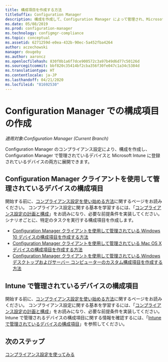 ```yaml
---
title: 構成項目を作成する方法
titleSuffix: Configuration Manager
description: 構成を作成して、Configuration Manager によって管理され、Microsoft Intune に登録されているデバイスに展開します。
ms.date: 05/08/2019
ms.prod: configuration-manager
ms.technology: configmgr-compliance
ms.topic: conceptual
ms.assetid: 6271259d-e0ea-432b-90ec-5a452fba4264
author: aczechowski
manager: dougeby
ms.author: aaroncz
ms.openlocfilehash: 830f0b1a6f7dce900572c3a97b49d6d77c50126d
ms.sourcegitcommit: bbf820c35414bf2cba356f30fe047c1a34c5384d
ms.translationtype: HT
ms.contentlocale: ja-JP
ms.lasthandoff: 04/21/2020
ms.locfileid: "81692530"
---
```

# <a name="create-configuration-items-in-configuration-manager"></a>Configuration Manager での構成項目の作成

*適用対象:Configuration Manager (Current Branch)*

Configuration Manager のコンプライアンス設定により、構成を作成し、Configuration Manager で管理されているデバイスと Microsoft Intune に登録されているデバイスの両方に展開できます。

## <a name="configuration-items-for-devices-managed-with-the-configuration-manager-client"></a>Configuration Manager クライアントを使用して管理されているデバイスの構成項目

開始する前に、[コンプライアンス設定を使い始める方法](../../compliance/get-started/get-started-with-compliance-settings.md)に関するページをお読みください。 コンプライアンス設定に関する基本を学習するには、「[コンプライアンス設定の計画と構成](../../compliance/plan-design/plan-for-and-configure-compliance-settings.md)」をお読みになり、必要な前提条件を実装してください。 シナリオごとに、特定のタスクを実行する構成項目を作成します。

- [Configuration Manager クライアントを使用して管理されている Windows 10 デバイスの構成項目を作成する方法](../../compliance/deploy-use/create-configuration-items-for-windows-10-devices-managed-with-the-client.md)
- [Configuration Manager クライアントを使用して管理されている Mac OS X デバイスの構成項目を作成する方法](../../compliance/deploy-use/create-configuration-items-for-mac-os-x-devices-managed-with-the-client.md)
- [Configuration Manager クライアントを使用して管理されている Windows デスクトップおよびサーバー コンピューターのカスタム構成項目を作成する方法](../../compliance/deploy-use/create-custom-configuration-items-for-windows-desktop-and-server-computers-managed-with-the-client.md)

## <a name="configuration-items-for-devices-managed-with-intune"></a>Intune で管理されているデバイスの構成項目

開始する前に、[コンプライアンス設定を使い始める方法](../../compliance/get-started/get-started-with-compliance-settings.md)に関するページをお読みください。 コンプライアンス設定に関する基本を学習するには、「[コンプライアンス設定の計画と構成](../../compliance/plan-design/plan-for-and-configure-compliance-settings.md)」をお読みになり、必要な前提条件を実装してください。 Intune で管理されるデバイスの構成項目に関する情報を確認するには、「[Intune で管理されているデバイスの構成項目](../../mdm/understand/what-happened-to-hybrid.md)」を参照してください。

## <a name="next-steps"></a>次のステップ

[コンプライアンス設定を使ってみる](../../compliance/get-started/get-started-with-compliance-settings.md)
